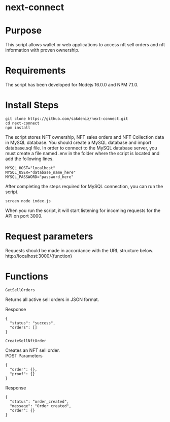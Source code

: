 # next-connect
 
# Purpose
This script allows wallet or web applications to access nft sell orders and nft information with proven ownership.

# Requirements
The script has been developed for Nodejs 16.0.0 and NPM 7.1.0.
# Install Steps
```
git clone https://github.com/sakdeniz/next-connect.git
cd next-connect
npm install
```
The script stores NFT ownership, NFT sales orders and NFT Collection data in MySQL database.
You should create a MySQL database and import database.sql file.
In order to connect to the MySQL database server, you must create a file named .env in the folder where the script is located and add the following lines.
```
MYSQL_HOST="localhost"
MYSQL_USER="database_name_here"
MYSQL_PASSWORD="password_here"
```
After completing the steps required for MySQL connection, you can run the script.
```
screen node index.js
```
When you run the script, it will start listening for incoming requests for the API on port 3000.
# Request parameters
Requests should be made in accordance with the URL structure below.
http://localhost:3000/{function}

# Functions
```
GetSellOrders
```
Returns all active sell orders in JSON format.

Response
```
{
  "status": "success",
  "orders": []
}
```

```
CreateSellNftOrder
```
Creates an NFT sell order.  
POST Parameters
```
{
  "order": {},
  "proof": {}
}
```
Response
```
{
  "status": "order_created",
  "message": "Order created",
  "order": {}
}
```